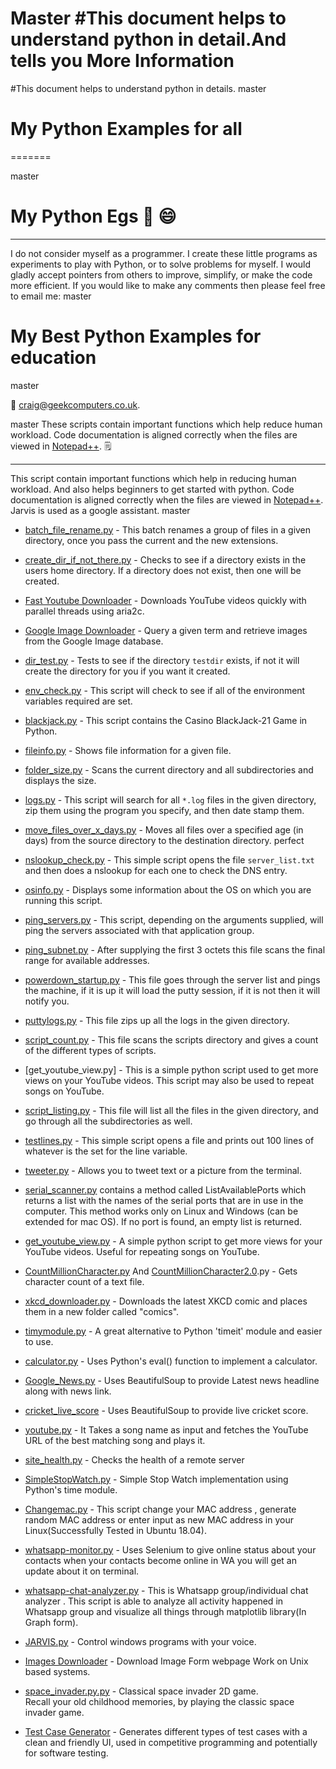 Master
#This document helps to understand python in detail.And tells you More Information
=======
#This document helps to understand python in details.
master
# My Python Examples for all
=======

master
# My Python Egs :snake: :smile:
<hr>
I do not consider myself as a programmer. I create these little programs as experiments to play with Python, or to solve problems for myself. I would gladly accept pointers from others to improve, simplify, or make the code more efficient. If you would like to make any comments then please feel free to email me:
master

# My Best Python Examples for education 
master


:email: craig@geekcomputers.co.uk.

master
These scripts contain important functions which help reduce human workload.
Code documentation is aligned correctly when the files are viewed in [Notepad++](https://notepad-plus-plus.org/). :spiral_notepad:
<hr>

This script contain important functions which help in reducing human workload. And also helps beginners to get started with python. 
Code documentation is aligned correctly when the files are viewed in [Notepad++](https://notepad-plus-plus.org/).
Jarvis is used as a google assistant.
master

- [batch_file_rename.py](https://github.com/geekcomputers/Python/blob/master/batch_file_rename.py) - This batch renames a group of files in a given directory, once you pass the current and the new extensions.

- [create_dir_if_not_there.py](https://github.com/geekcomputers/Python/blob/master/create_dir_if_not_there.py) - Checks to see if a directory exists in the users home directory. If a directory does not exist, then one will be created.

- [Fast Youtube Downloader](https://github.com/geekcomputers/Python/blob/master/youtube-downloader%20fast.py) - Downloads YouTube videos quickly with parallel threads using aria2c.

- [Google Image Downloader](https://github.com/geekcomputers/Python/tree/master/Google_Image_Downloader) - Query a given term and retrieve images from the Google Image database.

- [dir_test.py](https://github.com/geekcomputers/Python/blob/master/dir_test.py) - Tests to see if the directory `testdir` exists, if not it will create the directory for you if you want it created.

- [env_check.py](https://github.com/geekcomputers/Python/blob/master/env_check.py) - This script will check to see if all of the environment variables required are set.

- [blackjack.py](https://github.com/Ratna04priya/Python/blob/master/BlackJack_game/blackjack.py) - This script contains the Casino BlackJack-21 Game in Python.

- [fileinfo.py](https://github.com/geekcomputers/Python/blob/master/fileinfo.py) - Shows file information for a given file.

- [folder_size.py](https://github.com/geekcomputers/Python/blob/master/folder_size.py) - Scans the current directory and all subdirectories and displays the size.

- [logs.py](https://github.com/geekcomputers/Python/blob/master/logs.py) - This script will search for all `*.log` files in the given directory, zip them using the program you specify, and then date stamp them.

- [move_files_over_x_days.py](https://github.com/geekcomputers/Python/blob/master/move_files_over_x_days.py) - Moves all files over a specified age (in days) from the source directory to the destination directory.
perfect 

- [nslookup_check.py](https://github.com/geekcomputers/Python/blob/master/nslookup_check.py) - This simple script opens the file `server_list.txt` and then does a nslookup for each one to check the DNS entry.

- [osinfo.py](https://github.com/geekcomputers/Python/blob/master/osinfo.py) - Displays some information about the OS on which you are running this script.

- [ping_servers.py](https://github.com/geekcomputers/Python/blob/master/ping_servers.py) - This script, depending on the arguments supplied, will ping the servers associated with that application group.

- [ping_subnet.py](https://github.com/geekcomputers/Python/blob/master/ping_subnet.py) - After supplying the first 3 octets this file scans the final range for available addresses.

- [powerdown_startup.py](https://github.com/geekcomputers/Python/blob/master/powerdown_startup.py) - This file goes through the server list and pings the machine, if it is up it will load the putty session, if it is not then it will notify you.

- [puttylogs.py](https://github.com/geekcomputers/Python/blob/master/puttylogs.py) -  This file zips up all the logs in the given directory.

- [script_count.py](https://github.com/geekcomputers/Python/blob/master/script_count.py) - This file scans the scripts directory and gives a count of the different types of scripts.

- [get_youtube_view.py] - This is a simple python script used to get more views on your YouTube videos. This script may also be used to repeat songs on YouTube. 

- [script_listing.py](https://github.com/geekcomputers/Python/blob/master/script_listing.py) - This file will list all the files in the given directory, and go through all the subdirectories as well.

- [testlines.py](https://github.com/geekcomputers/Python/blob/master/testlines.py) - This simple script opens a file and prints out 100 lines of whatever is the set for the line variable.

- [tweeter.py](https://github.com/geekcomputers/Python/blob/master/tweeter.py) - Allows you to tweet text or a picture from the terminal.

- [serial_scanner.py](https://github.com/geekcomputers/Python/blob/master/serial_scanner.py) contains a method called ListAvailablePorts which returns a list with the names of the serial ports that are in use in the computer. This method works only on Linux and Windows (can be extended for mac OS). If no port is found, an empty list is returned.

- [get_youtube_view.py](https://github.com/geekcomputers/Python/blob/master/get_youtube_view.py) - A simple python script to get more views for your YouTube videos. Useful for repeating songs on YouTube.

- [CountMillionCharacter.py](https://github.com/geekcomputers/Python/blob/master/CountMillionCharacter.py) And [CountMillionCharacter2.0](https://github.com/geekcomputers/Python/blob/master/CountMillionCharacters-2.0.py).py - Gets character count of a text file.

- [xkcd_downloader.py](https://github.com/geekcomputers/Python/blob/master/xkcd_downloader.py) - Downloads the latest XKCD comic and places them in a new folder called "comics".

- [timymodule.py](https://github.com/geekcomputers/Python/blob/master/timymodule.py) - A great alternative to Python 'timeit' module and easier to use.

- [calculator.py](https://github.com/geekcomputers/Python/blob/master/calculator.py) - Uses Python's eval() function to implement a calculator.

- [Google_News.py](https://github.com/geekcomputers/Python/blob/master/Google_News.py) - Uses BeautifulSoup to provide Latest news headline along with news link.

- [cricket_live_score](https://github.com/geekcomputers/Python/blob/master/Cricket_score.py) - Uses BeautifulSoup to provide live cricket score.

- [youtube.py](https://github.com/geekcomputers/Python/blob/master/youtube.py) - It Takes a song name as input and fetches the YouTube URL of the best matching song and plays it.  

- [site_health.py](https://github.com/geekcomputers/Python/blob/master/site_health.py) - Checks the health of a remote server

- [SimpleStopWatch.py](https://github.com/geekcomputers/Python/blob/master/SimpleStopWatch.py) - Simple Stop Watch implementation using Python's time module. 

- [Changemac.py](https://github.com/geekcomputers/Python/blob/master/changemac.py) - This script change your MAC address , generate random MAC address or enter input as new MAC address in your Linux(Successfully Tested in Ubuntu 18.04). 
- [whatsapp-monitor.py](https://github.com/geekcomputers/Python/blob/master/whatsapp-monitor.py) - Uses Selenium to give online status about your contacts when your contacts become online in WA you will get an update about it on terminal.

- [whatsapp-chat-analyzer.py](https://github.com/subahanii/whatsapp-Chat-Analyzer) - This is Whatsapp group/individual chat analyzer .
This script is able to analyze all activity happened in Whatsapp group and visualize all things through matplotlib library(In Graph form).

- [JARVIS.py](https://git.io/fjH8m) - Control windows programs with your voice.


- [Images Downloader](https://git.io/JvnJh) - Download Image Form webpage Work on Unix based systems.

- [space_invader.py.py](https://github.com/meezan-mallick/space_invader_game) - Classical space invader 2D game. <br>
Recall your old childhood memories, by playing the classic space invader game.

- [Test Case Generator](https://github.com/Tanmay-901/test-case-generator/blob/master/test_case.py) - Generates different types of test cases with a clean and friendly UI, used in competitive programming and potentially for software testing.

